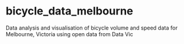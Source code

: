 # bicycle_data_melbourne
Data analysis and visualisation of bicycle volume and speed data for Melbourne, Victoria using open data from Data Vic
